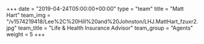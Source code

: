 +++
date = "2019-04-24T05:00:00+00:00"
type = "team"
title = "Matt Hart"
team_img = "/v1574219418/Lee%2C%20Hill%20and%20Johnston/LHJ.MattHart_fzuxr2.jpg"
team_title = "Life & Health Insurance Advisor"
team_group = "Agents"
weight = 5
+++